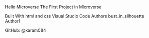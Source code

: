 
Hello Microverse
The First Project in Microverse

Built With
html and css
Visual Studio Code
Authors
bust_in_silhouette Author1

GitHub: @karam084
